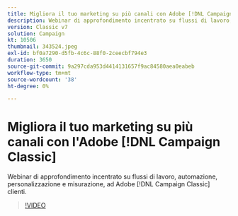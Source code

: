 ```yaml
---
title: Migliora il tuo marketing su più canali con Adobe [!DNL Campaign Classic]
description: Webinar di approfondimento incentrato su flussi di lavoro, automazione, personalizzazione e misurazione, ad Adobe [!DNL Campaign Classic] clienti.
version: Classic v7
solution: Campaign
kt: 10506
thumbnail: 343524.jpeg
exl-id: bf0a7290-d5fb-4c6c-88f0-2ceecbf794e3
duration: 3650
source-git-commit: 9a297cda953d4414131657f9ac84580aea0eabeb
workflow-type: tm+mt
source-wordcount: '38'
ht-degree: 0%

---
```


# Migliora il tuo marketing su più canali con l&#39;Adobe [!DNL Campaign Classic]

Webinar di approfondimento incentrato su flussi di lavoro, automazione, personalizzazione e misurazione, ad Adobe [!DNL Campaign Classic] clienti.

>[!VIDEO](https://video.tv.adobe.com/v/343524/?quality=12&learn=on)

